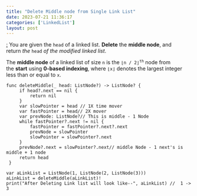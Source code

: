 ```yaml
---
title: "Delete Middle node from Single Link List"
date: 2023-07-21 11:36:17
categories: ['LinkedList']
layout: post
---
```


<!-- wp:paragraph -->
<a href="https://leetcode.com/problems/delete-the-middle-node-of-a-linked-list/description/" target="_blank" rel="noopener" title="">:</a> You are given the <code>head</code> of a linked list. <strong>Delete</strong> the <strong>middle node</strong>, and return <em>the</em> <code>head</code> <em>of the modified linked list</em>.


<!-- /wp:paragraph -->

<!-- wp:paragraph -->
The <strong>middle node</strong> of a linked list of size <code>n</code> is the <code>⌊n / 2⌋<sup>th</sup></code> node from the <strong>start</strong> using <strong>0-based indexing</strong>, where <code>⌊x⌋</code> denotes the largest integer less than or equal to <code>x</code>.


<!-- /wp:paragraph -->

<!-- wp:code -->
<pre class="wp-block-code"><code lang="swift" class="language-swift">func deleteMiddle(_ head: ListNode?) -> ListNode? {
     if head?.next == nil {
         return nil
     }
     var slowPointer = head // 1X time mover
     var fastPointer = head// 2X mover
     var prevNode: ListNode?// This is middle - 1 Node
     while fastPointer?.next != nil {
         fastPointer = fastPointer?.next?.next
         prevNode = slowPointer
         slowPointer = slowPointer?.next
     }
     prevNode?.next = slowPointer?.next// middle Node - 1 next's is middle + 1 node
     return head
 }

var aLinkList = ListNode(1, ListNode(2, ListNode(3)))
aLinkList = deleteMiddle(aLinkList)!
print("After Deleting Link list will look like--", aLinkList) //  1 -> 3 </code></pre>
<!-- /wp:code -->